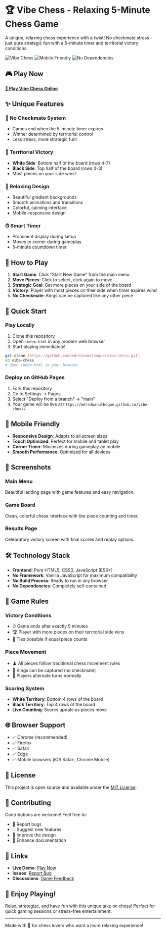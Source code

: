 # 🏆 Vibe Chess - Relaxing 5-Minute Chess Game

A unique, relaxing chess experience with a twist! No checkmate stress - just pure strategic fun with a 5-minute timer and territorial victory conditions.

![Vibe Chess](https://img.shields.io/badge/Game-Chess-blue) ![Mobile Friendly](https://img.shields.io/badge/Mobile-Friendly-green) ![No Dependencies](https://img.shields.io/badge/Dependencies-None-orange)

## 🎮 **Play Now**

**[🚀 Play Vibe Chess Online](https://mdreduanulhoque.github.io/vibe-chess/)**

## ✨ **Unique Features**

### 🎯 **No Checkmate System**
- Games end when the 5-minute timer expires
- Winner determined by territorial control
- Less stress, more strategic fun!

### 🏁 **Territorial Victory**
- **White Side**: Bottom half of the board (rows 4-7)
- **Black Side**: Top half of the board (rows 0-3)
- Most pieces on your side wins!

### 🎨 **Relaxing Design**
- Beautiful gradient backgrounds
- Smooth animations and transitions
- Colorful, calming interface
- Mobile-responsive design

### ⏰ **Smart Timer**
- Prominent display during setup
- Moves to corner during gameplay
- 5-minute countdown timer

## 🎲 **How to Play**

1. **Start Game**: Click "Start New Game" from the main menu
2. **Move Pieces**: Click to select, click again to move
3. **Strategic Goal**: Get more pieces on your side of the board
4. **Victory**: Player with most pieces on their side when timer expires wins!
5. **No Checkmate**: Kings can be captured like any other piece

## 🚀 **Quick Start**

### Play Locally
1. Clone this repository
2. Open `index.html` in any modern web browser
3. Start playing immediately!

```bash
git clone [https://github.com/mdreduanulhoque/vibe-chess.git]
cd vibe-chess
# Open index.html in your browser
```

### Deploy on GitHub Pages
1. Fork this repository
2. Go to Settings → Pages
3. Select "Deploy from a branch" → "main"
4. Your game will be live at `https://mdreduanulhoque.github.io/vibe-chess/`

## 📱 **Mobile Friendly**

- **Responsive Design**: Adapts to all screen sizes
- **Touch Optimized**: Perfect for mobile and tablet play
- **Corner Timer**: Minimizes during gameplay on mobile
- **Smooth Performance**: Optimized for all devices

## 🎨 **Screenshots**

### Main Menu
Beautiful landing page with game features and easy navigation.

### Game Board
Clean, colorful chess interface with live piece counting and timer.

### Results Page
Celebratory victory screen with final scores and replay options.

## 🛠 **Technology Stack**

- **Frontend**: Pure HTML5, CSS3, JavaScript (ES6+)
- **No Framework**: Vanilla JavaScript for maximum compatibility
- **No Build Process**: Ready to run in any browser
- **No Dependencies**: Completely self-contained

## 🎯 **Game Rules**

### Victory Conditions
- ⏰ Game ends after exactly 5 minutes
- 🏆 Player with more pieces on their territorial side wins
- 🤝 Ties possible if equal piece counts

### Piece Movement
- ♟️ All pieces follow traditional chess movement rules
- 👑 Kings can be captured (no checkmate)
- 🔄 Players alternate turns normally

### Scoring System
- **White Territory**: Bottom 4 rows of the board
- **Black Territory**: Top 4 rows of the board
- **Live Counting**: Scores update as pieces move

## 🌐 **Browser Support**

- ✅ Chrome (recommended)
- ✅ Firefox
- ✅ Safari
- ✅ Edge
- ✅ Mobile browsers (iOS Safari, Chrome Mobile)

## 📄 **License**

This project is open source and available under the [MIT License](LICENSE).

## 🤝 **Contributing**

Contributions are welcome! Feel free to:

- 🐛 Report bugs
- 💡 Suggest new features
- 🎨 Improve the design
- 📝 Enhance documentation

## 🔗 **Links**

- **Live Demo**: [Play Now](https://mdreduanulhoque.github.io/vibe-chess/)
- **Issues**: [Report Bug](https://github.com/mdreduanulhoque/vibe-chess/issues)
- **Discussions**: [Game Feedback](https://github.com/mdreduanulhoque/vibe-chess/discussions)

## 🎊 **Enjoy Playing!**

Relax, strategize, and have fun with this unique take on chess! Perfect for quick gaming sessions or stress-free entertainment.

---


Made with 💜 for chess lovers who want a more relaxing experience!


